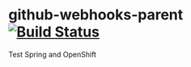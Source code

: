 # github-webhooks-parent [![Build Status](https://travis-ci.org/Hronom/github-webhooks-parent.svg?branch=master)](https://travis-ci.org/Hronom/github-webhooks-parent)
Test Spring and OpenShift
